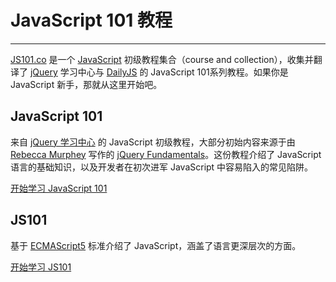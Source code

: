 # JavaScript 101 教程

------

[JS101.co](http://js101.co) 是一个 [JavaScript](http://zh.wikipedia.org/zh-cn/JavaScript) 初级教程集合（course and collection），收集并翻译了 [jQuery](http://jquery.com) 学习中心与 [DailyJS](http://dailyjs.com) 的 JavaScript 101系列教程。如果你是 JavaScript 新手，那就从这里开始吧。

## JavaScript 101

来自 [jQuery 学习中心](http://learn.jquery.com) 的 JavaScript 初级教程，大部分初始内容来源于由 [Rebecca Murphey](http://www.rmurphey.com/) 写作的 [jQuery Fundamentals](http://jqfundamentals.com/legacy)。这份教程介绍了 JavaScript 语言的基础知识，以及开发者在初次进军 JavaScript 中容易陷入的常见陷阱。

[开始学习 JavaScript 101](/javascript-101/)

## JS101

基于 [ECMAScript5](http://zh.wikipedia.org/wiki/ECMAScript) 标准介绍了 JavaScript，涵盖了语言更深层次的方面。

[开始学习 JS101](/js101/)
